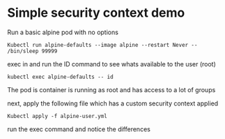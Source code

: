 # Simple security context demo

Run a basic alpine pod with no options

```Kubectl run alpine-defaults --image alpine --restart Never -- /bin/sleep 99999```

exec in and run the ID command to see whats available to the user (root)

```kubectl exec alpine-defaults -- id ```

The pod is container is running as root and has access to a lot of groups

next, apply the following file which has a custom security context applied

```Kubectl apply -f alpine-user.yml```

run the exec command and notice the differences
